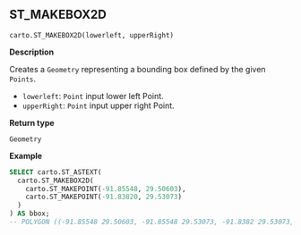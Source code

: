 ## ST_MAKEBOX2D

```sql:signature
carto.ST_MAKEBOX2D(lowerleft, upperRight)
```

**Description**

Creates a `Geometry` representing a bounding box defined by the given `Points`.

* `lowerleft`: `Point` input lower left Point.
* `upperRight`: `Point` input upper right Point.

**Return type**

`Geometry`

**Example**

```sql
SELECT carto.ST_ASTEXT(
  carto.ST_MAKEBOX2D(
    carto.ST_MAKEPOINT(-91.85548, 29.50603),
    carto.ST_MAKEPOINT(-91.83820, 29.53073)
  )
) AS bbox;
-- POLYGON ((-91.85548 29.50603, -91.85548 29.53073, -91.8382 29.53073, -91.8382 29.50603, -91.85548 29.50603))
```